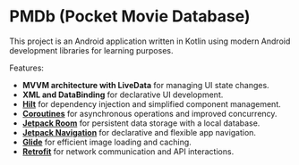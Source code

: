 # PMDb (Pocket Movie Database)

This project is an Android application written in Kotlin using modern Android development libraries for learning purposes.

Features:
- **MVVM architecture with LiveData** for managing UI state changes.
- **XML and DataBinding** for declarative UI development.
- [**Hilt**](https://developer.android.com/training/dependency-injection/hilt-android) for dependency injection and simplified component management.
- [**Coroutines**](https://developer.android.com/kotlin/coroutines) for asynchronous operations and improved concurrency.
- [**Jetpack Room**](https://developer.android.com/training/data-storage/room) for persistent data storage with a local database.
- [**Jetpack Navigation**](https://developer.android.com/guide/navigation) for declarative and flexible app navigation.
- [**Glide**](https://github.com/bumptech/glide) for efficient image loading and caching.
- [**Retrofit**](https://github.com/square/retrofit) for network communication and API interactions.

